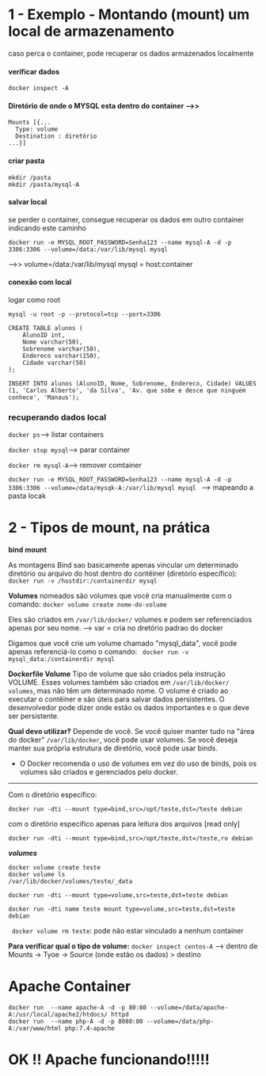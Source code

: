 # 1 - Exemplo - Montando (mount) um local de armazenamento
caso perca o container, pode recuperar os dados armazenados localmente
#### verificar dados
```docker inspect -A```
#### Diretório de onde o MYSQL esta dentro do container -->> 
```
Mounts [{...
  Type: volume
  Destination : diretório
...}]
```
#### criar pasta
```
mkdir /pasta
mkdir /pasta/mysql-A
```
#### salvar local
se perder o container, consegue recuperar os dados em outro container indicando este caminho

```
docker run -e MYSQL_ROOT_PASSWORD=Senha123 --name mysql-A -d -p 3306:3306 --volume=/data:/var/lib/mysql mysql
```
-->> volume=/data:/var/lib/mysql mysql = host:container

#### conexão com local

logar como root
```
mysql -u root -p --protocol=tcp --port=3306
```
```
CREATE TABLE alunos (
    AlunoID int,
    Nome varchar(50),
    Sobrenome varchar(50),
    Endereco varchar(150),
    Cidade varchar(50)
);

INSERT INTO alunos (AlunoID, Nome, Sobrenome, Endereco, Cidade) VALUES (1, 'Carlos Alberto', 'da Silva', 'Av. que sobe e desce que ninguém conhece', 'Manaus');
```


 ### recuperando dados local

``` docker ps ```--> listar containers

``` docker stop mysql ```--> parar container

``` docker rm mysql-A ```--> remover comtainer

```docker run -e MYSQL_ROOT_PASSWORD=Senha123 --name mysql-A -d -p 3306:3306 --volume=/data/mysqk-A:/var/lib/mysql mysql ``` --> mapeando a pasta locak


# 2 - Tipos de mount, na prática

**bind mount**

As montagens Bind sao basicamente apenas vincular um determinado
diretório ou arquivo do host dentro do contêiner (diretório específico): ``` docker run -v /hostdir:/containerdir mysql ```

**Volumes** nomeados são volumes que você cria manualmente com o
comando: ```docker volume create nome-do-volume```

Eles são criados em ```/var/lib/docker/``` volumes e podem ser referenciados
apenas por seu nome.
--> var = cria no dretório padrao do docker

Digamos que você crie um volume chamado "mysql_data", você pode apenas
referenciá-lo como o comando: ``` docker run -v mysql_data:/containerdir mysql```

**Dockerfile Volume**
Tipo de volume que são criados pela instrução VOLUME. Esses volumes
também são criados em ```/var/lib/docker/ volumes```, mas não têm um
determinado nome. 
O volume é criado ao executar o contêiner e são úteis
para salvar dados persistentes. O desenvolvedor pode dizer onde estão os
dados importantes e o que deve ser persistente.


**Qual devo utilizar?**
Depende de você. 
Se você quiser manter tudo na "área do docker" ```/var/lib/docker```, você pode usar volumes. 
Se você deseja manter sua própria estrutura de diretório, você pode usar binds.

- O Docker recomenda o uso de volumes em vez do uso de binds, pois os volumes são criados e gerenciados pelo docker.

---

Com o diretório específico:
```
docker run -dti --mount type=bind,src=/opt/teste,dst=/teste debian
```
com o diretório específico apenas para leitura dos arquivos [read only]
```
docker run -dti --mount type=bind,src=/opt/teste,dst=/teste,ro debian
```
***volumes***
```
docker volume create teste
docker volume ls
/var/lib/docker/volumes/teste/_data
```	
```docker run -dti --mount type=volume,src=teste,dst=teste debian``` 

```docker run -dti name teste mount type=volume,src=teste,dst=teste debian``` 

``` docker volume rm teste```: pode não estar vinculado a nenhum container

**Para verificar qual o tipo de volume:**
```docker inspect centos-A``` --> dentro de Mounts -> Tyoe -> Source (onde estão os dados) > destino

# Apache Container
```
docker run  --name apache-A -d -p 80:80 --volume=/data/apache-A:/usr/local/apache2/htdocs/ httpd
docker run  --name php-A -d -p 8080:80 --volume=/data/php-A:/var/www/html php:7.4-apache
```
<!DOCTYPE html>
<html>
<head>
<meta charset="UTF-8"/>
<title>Exemplo Apache</title>
</head>
<body>
<h1> OK !! Apache funcionando!!!!! </h1>
</body>
</html>

<?php
phpinfo();
?>
```

